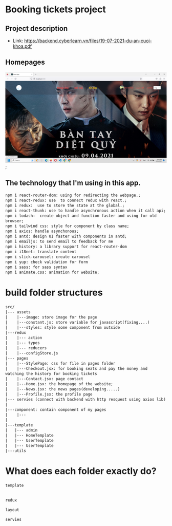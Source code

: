 # Booking tickets project
## Project description
- Link: https://backend.cyberlearn.vn/files/19-07-2021-du-an-cuoi-khoa.pdf
## Homepages
![](./src/assets/image/bookingTickets.png);

## The technology that I'm using in this app.
```
npm i react-router-dom: using for redirecting the webpage.;
npm i react-redux: use  to connect redux with react.;
npm i redux:  use to store the state at the global.;
npm i react-thunk: use to handle asynchronous action when it call api;
npm i lodash:  create object and function faster and using for old browser;
npm i tailwind css: style for component by class name;
npm i axios: handle asynchonous;
npm i antd: design UI faster with components in antd;
npm i emailjs: to send email to feedback for me
npm i history: a library support for react-router-dom
npm i i18net: translate content
npm i slick-carousel: create carousel
npm i yup: check validation for form
npm i sass: for sass syntax
npm i animate.css: animation for website; 
```

# build folder structures

```
src/ 
|--- assets
|    |---image: store image for the page
|    |---constant.js: store variable for javascript(fixing....)
|    |---styles: style some component from outside
|---redux 
|    |--- action
|    |--- types
|    |--- reducers
|    |---configStore.js
|--- pages
|    |---StylePage: css for file in pages folder
|    |---Checkout.jsx: for booking seats and pay the money and watching the history for booking tickets
|    |---Contact.jsx: page contact 
|    |---Home.jsx: the homepage of the website;
|    |---News.jsx: the news pages(developing.....)
|    |---Profile.jsx: the profile page
|--- servies (connect with backend with http resquest using axios lib) 
|  
|---component: contain component of my pages
|    |--- 
|
|---template
|   |--- admin
|   |--- HomeTemplate
|   |--- UserTemplate
|   |--- UserTemplate
|---utils
```


# What does each folder exactly do?

```
template
```


```

redux
```


```
layout
```

```
servies
```

